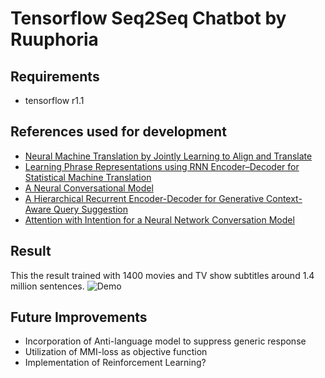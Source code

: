
# Tensorflow Seq2Seq Chatbot by Ruuphoria

## Requirements
* tensorflow r1.1

## References used for development
- [Neural Machine Translation by Jointly Learning to Align and Translate](https://arxiv.org/abs/1409.0473)
- [Learning Phrase Representations using RNN Encoder–Decoder for Statistical Machine Translation](https://arxiv.org/pdf/1406.1078.pdf)
- [A Neural Conversational Model](https://arxiv.org/pdf/1506.05869.pdf)
- [A Hierarchical Recurrent Encoder-Decoder for Generative Context-Aware Query Suggestion](https://arxiv.org/pdf/1507.02221.pdf)
- [Attention with Intention for a Neural Network Conversation Model](https://arxiv.org/pdf/1510.08565.pdf)

## Result
This the result trained with 1400 movies and TV show subtitles around  1.4 million sentences.
![Demo](/meetup_demo.png)

## Future Improvements
* Incorporation of Anti-language model to suppress generic response
* Utilization of MMI-loss as objective function
* Implementation of Reinforcement Learning?